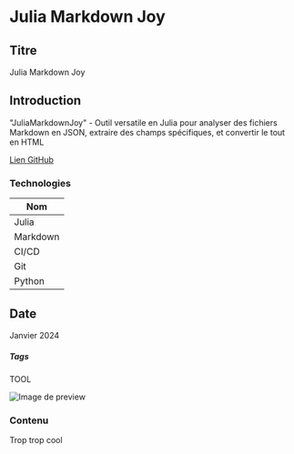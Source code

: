 # Julia Markdown Joy

## Titre

Julia Markdown Joy

## Introduction

"JuliaMarkdownJoy" - Outil versatile en Julia pour analyser des fichiers Markdown en JSON, extraire des champs spécifiques, et convertir le tout en HTML

[Lien GitHub](https://github.com/Eric-Philippe/JuliaMarkdownJoy)

### Technologies

| Nom      |
| -------- |
| Julia    |
| Markdown |
| CI/CD    |
| Git      |
| Python   |

## Date

Janvier 2024

##### Tags

TOOL

![Image de preview](https://cdn.discordapp.com/attachments/814908646138970122/1195849037128147074/image.png?ex=65b57c34&is=65a30734&hm=3b4186f5704f252cd4f7b6beca2601bec5280a4cbaa5248add8d486437c70e85&)

### Contenu

Trop trop cool
